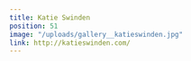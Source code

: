 ```yaml
---
title: Katie Swinden
position: 51
image: "/uploads/gallery__katieswinden.jpg"
link: http://katieswinden.com/
---
```


